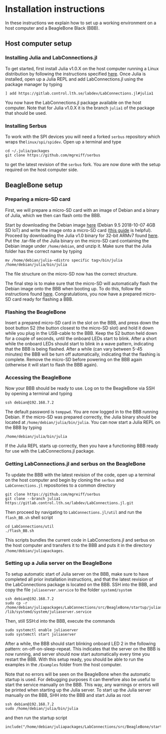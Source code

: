 # Installation instructions
In these instructions we explain how to set up a working environment on a host computer and
a BeagleBone Black (BBB).

## Host computer setup

### Installing Julia and LabConnections.jl

To get started, first install Julia v1.0.X on the host computer running a Linux distribution by following the instructions specified [here](https://github.com/JuliaLang/julia/blob/master/README.md). Once Julia is installed, open up a Julia REPL and add LabConnections.jl using the package manager by typing
```
] add https://gitlab.control.lth.se/labdev/LabConnections.jl#julia1
```
You now have the LabConnections.jl package available on the host computer. Note that for Julia v1.0.X it is the branch `julia1` of the package that should be used.

### Installing Serbus
To work with the SPI devices you will need a forked `serbus` repository which wraps the`linux/spi/spidev`. Open up a terminal and type
```
cd ~/.julia/packages
git clone https://github.com/mgreiff/serbus
```
to get the latest revision of the `serbus` fork. You are now done with the setup required on the host computer side.

## BeagleBone setup

### Preparing a micro-SD card
First, we will prepare a micro-SD card with an image of Debian and a binary of Julia, which we then can flash onto the BBB.

Start by downloading the Debian image [here](http://beagleboard.org/latest-images) (Debian 9.5 2018-10-07 4GB SD IoT) and write the image onto a micro-SD card ([this guide](http://derekmolloy.ie/write-a-new-image-to-the-beaglebone-black/) is helpful).
Proceed by downloading the Julia v1.0 binary for 32-bit ARMv7 found [here](https://julialang.org/downloads/). Put the .tar-file of the Julia binary on the micro-SD card containing the Debian image under `/home/debian`, and unzip it.
Make sure that the Julia folder has the correct name by typing
```
mv /home/debian/julia-<distro specific tag>/bin/julia /home/debian/julia/bin/julia
```
The file structure on the micro-SD now has the correct structure.

The final step is to make sure that the micro-SD will automatically flash the Debian image onto the BBB when booting up. To do this, follow the instructions found [here](https://elinux.org/Beagleboard:BeagleBoneBlack_Debian#Flashing_eMMC). Congratulations, you now have a prepared micro-SD card ready for flashing a BBB.

### Flashing the BeagleBone
Insert a prepared micro-SD card in the slot on the BBB, and press down the boot button S2 (the button closest to the micro-SD slot) and hold it down while you plug in the USB-cable to the BBB. Keep the S2 button held down for a couple of seconds, until the onboard LEDs start to blink. After a short while the onboard LEDs should start to blink in a wave pattern, indicating that the BBB is being flashed. After a while (can vary between 5-45 minutes) the BBB will be turn off automatically, indicating that the flashing is complete. Remove the micro-SD before powering on the BBB again (otherwise it will start to flash the BBB again).

### Accessing the BeagleBone
Now your BBB should be ready to use. Log on to the BeagleBone via SSH by opening a terminal and typing
```
ssh debian@192.168.7.2
```
The default password is `temppwd`. You are now logged in to the BBB running Debian. If the micro-SD was prepared correctly, the Julia binary should be located at `/home/debian/julia/bin/julia`.
You can now start a Julia REPL on the BBB by typing
```
/home/debian/julia/bin/julia
```
If the Julia REPL starts up correctly, then you have a functioning BBB ready for use with the LabConnections.jl package.

### Getting LabConnections.jl and serbus on the BeagleBone

To update the BBB with the latest revision of the code, open up a terminal on the host computer and begin by cloning the `serbus` and `LabConnections.jl` repositories to a common directory
```
git clone https://github.com/mgreiff/serbus
git clone --branch julia1 https://gitlab.control.lth.se/labdev/LabConnections.jl.git
```
Then proceed by navigating to `LabConnections.jl/util` and run the `flash_BB.sh` shell script
```
cd LabConnections/util
./flash_BB.sh
```
This scripts bundles the current code in LabConnections.jl and serbus on the host computer and transfers it to the BBB and puts it in the directory `/home/debian/juliapackages`.

<a id='Setting-up-automatic-communication-1'></a>

### Setting up a Julia server on the BeagleBone
To setup automatic start of Julia server on the BBB, make sure to have completed all prior installation instructions, and that the latest revision of the LabConnections package is located on the BBB. SSH into the BBB, and copy the file `juliaserver.service` to the folder `systemd/system`
```
ssh debian@192.168.7.2
sudo cp -r /home/debian/juliapackages/LabConnections/src/BeagleBone/startup/juliaserver.service /lib/systemd/system/juliaserver.service
```
Then, still SSH:d into the BBB, execute the commands
```
sudo systemctl enable juliaserver
sudo systemctl start juliaserver
```
After a while, the BBB should start blinking onboard LED 2 in the following pattern: on-off-on-sleep-repeat. This indicates that the server on the BBB is now running, and server should now start automatically every time you restart the BBB. With this setup ready, you should be able to run the examples in the `/Examples` folder from the host computer.

Note that no errors will be seen on the BeagleBone when the automatic startup is used. For debugging purposes it can therefore also be useful to start the service manually on the BBB. This way, any warnings or errors will be printed when starting up the Julia server. To start up the Julia server manually on the BBB, SHH into the BBB and start Julia as root
```
ssh debian@192.168.7.2
sudo /home/debian/julia/bin/julia
```
and then run the startup script
```
include("/home/debian/juliapackages/LabConnections/src/BeagleBone/startup/startup.jl")
```
